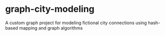 # graph-city-modeling
A custom graph project for modeling fictional city connections using hash-based mapping and graph algorithms
